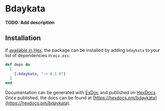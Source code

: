 # Bdaykata

**TODO: Add description**

## Installation

If [available in Hex](https://hex.pm/docs/publish), the package can be installed
by adding `bdaykata` to your list of dependencies in `mix.exs`:

```elixir
def deps do
  [
    {:bdaykata, "~> 0.1.0"}
  ]
end
```

Documentation can be generated with [ExDoc](https://github.com/elixir-lang/ex_doc)
and published on [HexDocs](https://hexdocs.pm). Once published, the docs can
be found at [https://hexdocs.pm/bdaykata](https://hexdocs.pm/bdaykata).

